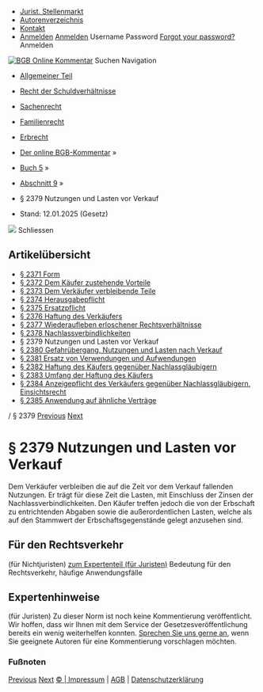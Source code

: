   * [Jurist. Stellenmarkt](https://bgb.kommentar.de/Buch-5/Abschnitt-9/</job-board> "Jurist. Stellenmarkt")
  * [Autorenverzeichnis](https://bgb.kommentar.de/Buch-5/Abschnitt-9/</Autorenverzeichnis> "Autorenverzeichnis")
  * [Kontakt](https://bgb.kommentar.de/Buch-5/Abschnitt-9/</Kontakt>)
  * [Anmelden](https://bgb.kommentar.de/Buch-5/Abschnitt-9/<#login> "show login form") [Anmelden](https://bgb.kommentar.de/Buch-5/Abschnitt-9/<#> "hide login form") Username Password
[Forgot your password?](https://bgb.kommentar.de/Buch-5/Abschnitt-9/</user/forgotpassword>) Anmelden 


[![BGB Online Kommentar](https://bgb.kommentar.de/extension/bgb/design/bgb/images/logo.png)](https://bgb.kommentar.de/Buch-5/Abschnitt-9/</> "BGB Online Kommentar")
Suchen
Navigation
  * [Allgemeiner Teil](https://bgb.kommentar.de/Buch-5/Abschnitt-9/</Buch-1>)
  * [Recht der Schuldverhältnisse](https://bgb.kommentar.de/Buch-5/Abschnitt-9/</Buch-2>)
  * [Sachenrecht](https://bgb.kommentar.de/Buch-5/Abschnitt-9/</Buch-3>)
  * [Familienrecht](https://bgb.kommentar.de/Buch-5/Abschnitt-9/</Buch-4>)
  * [Erbrecht](https://bgb.kommentar.de/Buch-5/Abschnitt-9/</Buch-5>)


  * [Der online BGB-Kommentar](https://bgb.kommentar.de/Buch-5/Abschnitt-9/</>) »
  * [Buch 5](https://bgb.kommentar.de/Buch-5/Abschnitt-9/</Buch-5>) »
  * [Abschnitt 9](https://bgb.kommentar.de/Buch-5/Abschnitt-9/</Buch-5/Abschnitt-9>) »
  * § 2379 Nutzungen und Lasten vor Verkauf 
  * Stand: 12.01.2025 (Gesetz) 


![](https://vg01.met.vgwort.de/na/1c9909529ead4f509072c06d9081a7d5)
Schliessen 
## Artikelübersicht
  * [ § 2371 Form ](https://bgb.kommentar.de/Buch-5/Abschnitt-9/</Buch-5/Abschnitt-9/Form>)
  * [ § 2372 Dem Käufer zustehende Vorteile ](https://bgb.kommentar.de/Buch-5/Abschnitt-9/</Buch-5/Abschnitt-9/Dem-Kaeufer-zustehende-Vorteile>)
  * [ § 2373 Dem Verkäufer verbleibende Teile ](https://bgb.kommentar.de/Buch-5/Abschnitt-9/</Buch-5/Abschnitt-9/Dem-Verkaeufer-verbleibende-Teile>)
  * [ § 2374 Herausgabepflicht ](https://bgb.kommentar.de/Buch-5/Abschnitt-9/</Buch-5/Abschnitt-9/Herausgabepflicht>)
  * [ § 2375 Ersatzpflicht ](https://bgb.kommentar.de/Buch-5/Abschnitt-9/</Buch-5/Abschnitt-9/Ersatzpflicht>)
  * [ § 2376 Haftung des Verkäufers ](https://bgb.kommentar.de/Buch-5/Abschnitt-9/</Buch-5/Abschnitt-9/Haftung-des-Verkaeufers>)
  * [ § 2377 Wiederaufleben erloschener Rechtsverhältnisse ](https://bgb.kommentar.de/Buch-5/Abschnitt-9/</Buch-5/Abschnitt-9/Wiederaufleben-erloschener-Rechtsverhaeltnisse>)
  * [ § 2378 Nachlassverbindlichkeiten ](https://bgb.kommentar.de/Buch-5/Abschnitt-9/</Buch-5/Abschnitt-9/Nachlassverbindlichkeiten>)
  * § 2379 Nutzungen und Lasten vor Verkauf 
  * [ § 2380 Gefahrübergang, Nutzungen und Lasten nach Verkauf ](https://bgb.kommentar.de/Buch-5/Abschnitt-9/</Buch-5/Abschnitt-9/Gefahruebergang-Nutzungen-und-Lasten-nach-Verkauf>)
  * [ § 2381 Ersatz von Verwendungen und Aufwendungen ](https://bgb.kommentar.de/Buch-5/Abschnitt-9/</Buch-5/Abschnitt-9/Ersatz-von-Verwendungen-und-Aufwendungen>)
  * [ § 2382 Haftung des Käufers gegenüber Nachlassgläubigern ](https://bgb.kommentar.de/Buch-5/Abschnitt-9/</Buch-5/Abschnitt-9/Haftung-des-Kaeufers-gegenueber-Nachlassglaeubigern>)
  * [ § 2383 Umfang der Haftung des Käufers ](https://bgb.kommentar.de/Buch-5/Abschnitt-9/</Buch-5/Abschnitt-9/Umfang-der-Haftung-des-Kaeufers>)
  * [ § 2384 Anzeigepflicht des Verkäufers gegenüber Nachlassgläubigern, Einsichtsrecht ](https://bgb.kommentar.de/Buch-5/Abschnitt-9/</Buch-5/Abschnitt-9/Anzeigepflicht-des-Verkaeufers-gegenueber-Nachlassglaeubigern-Einsichtsrecht>)
  * [ § 2385 Anwendung auf ähnliche Verträge ](https://bgb.kommentar.de/Buch-5/Abschnitt-9/</Buch-5/Abschnitt-9/Anwendung-auf-aehnliche-Vertraege>)


/ § 2379 
[Previous](https://bgb.kommentar.de/Buch-5/Abschnitt-9/</Buch-5/Abschnitt-9/Nachlassverbindlichkeiten> "§ 2378 Nachlassverbindlichkeiten") [Next](https://bgb.kommentar.de/Buch-5/Abschnitt-9/</Buch-5/Abschnitt-9/Gefahruebergang-Nutzungen-und-Lasten-nach-Verkauf> "§ 2380 Gefahrübergang, Nutzungen und Lasten nach Verkauf")
# § 2379 Nutzungen und Lasten vor Verkauf
Dem Verkäufer verbleiben die auf die Zeit vor dem Verkauf fallenden Nutzungen. Er trägt für diese Zeit die Lasten, mit Einschluss der Zinsen der Nachlassverbindlichkeiten. Den Käufer treffen jedoch die von der Erbschaft zu entrichtenden Abgaben sowie die außerordentlichen Lasten, welche als auf den Stammwert der Erbschaftsgegenstände gelegt anzusehen sind.
## Für den Rechtsverkehr 
(für Nichtjuristen)
[zum Expertenteil (für Juristen)](https://bgb.kommentar.de/Buch-5/Abschnitt-9/<#expertenhinweise>)
Bedeutung für den Rechtsverkehr, häufige Anwendungsfälle
## Expertenhinweise
(für Juristen)
Zu dieser Norm ist noch keine Kommentierung veröffentlicht. Wir hoffen, dass wir Ihnen mit dem Service der Gesetzesveröffentlichung bereits ein wenig weiterhelfen konnten. [Sprechen Sie uns gerne an](https://bgb.kommentar.de/Buch-5/Abschnitt-9/</Kontakt>), wenn Sie geeignete Autoren für eine Kommentierung vorschlagen möchten. 
### Fußnoten
[Previous](https://bgb.kommentar.de/Buch-5/Abschnitt-9/</Buch-5/Abschnitt-9/Nachlassverbindlichkeiten> "§ 2378 Nachlassverbindlichkeiten") [Next](https://bgb.kommentar.de/Buch-5/Abschnitt-9/</Buch-5/Abschnitt-9/Gefahruebergang-Nutzungen-und-Lasten-nach-Verkauf> "§ 2380 Gefahrübergang, Nutzungen und Lasten nach Verkauf")
[© | Impressum](https://bgb.kommentar.de/Buch-5/Abschnitt-9/</Kontakt>) | [AGB](https://bgb.kommentar.de/Buch-5/Abschnitt-9/</AGB>) | [Datenschutzerklärung](https://bgb.kommentar.de/Buch-5/Abschnitt-9/</Datenschutzerklaerung-fuer-Leser>)

